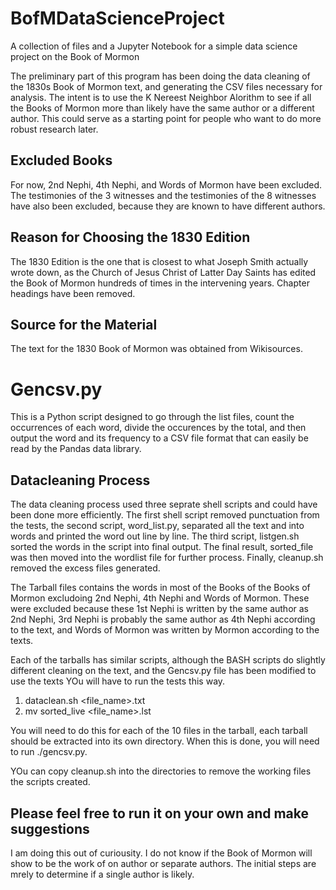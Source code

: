 # BofMDataScienceProject
A collection of files and a Jupyter Notebook for a simple data science project on the Book of Mormon

The preliminary part of this program has been doing the data cleaning of the 1830s Book of Mormon text, and generating the CSV files necessary for analysis.  The intent is to use the K Nereest Neighbor Alorithm to see if all the Books of Mormon more than likely have the same author or a different author.  This could serve as a starting point for people who want to do more robust research later.

## Excluded Books

For now, 2nd Nephi, 4th Nephi, and Words of Mormon have been excluded. The testimonies of the 3 witnesses and the testimonies of the 8 witnesses have also been excluded, because they are known to have different authors.

## Reason for Choosing the 1830 Edition

The 1830 Edition is the one that is closest to what Joseph Smith actually wrote down, as the Church of Jesus Christ of Latter Day Saints has edited the Book of Mormon hundreds of times in the intervening years. Chapter headings have been removed.

## Source for the Material

The text for the 1830 Book of Mormon was obtained from Wikisources.   

# Gencsv.py

This is a Python script designed to go through the list files, count the occurrences of each word, divide the occurences by the total, and then output the word and its frequency to a CSV file format that can easily be read by the Pandas data library.

## Datacleaning Process

The data cleaning process used three seprate shell scripts and could have been done more efficiently. The first shell script removed punctuation from the tests, the second script, word_list.py, separated all the text and into words and printed the word out line by line. The third script, listgen.sh sorted the words in the script into final output. The final result, sorted_file was then moved into the wordlist file for further process. Finally, cleanup.sh removed the excess files generated.


The Tarball files contains the words in most of the Books of the Books of Mormon excludoing 2nd Nephi, 4th Nephi and Words of Mormon. These were excluded because these 1st Nephi is written by the same author as 2nd Nephi, 3rd Nephi is probably the same author as 4th Nephi according to the text, and Words of Mormon was written by Mormon according to the texts.

Each of the tarballs has similar scripts, although the BASH scripts do slightly different cleaning on the text, and the Gencsv.py file has been modified to use the texts YOu will have to run the tests this way.

1. dataclean.sh <file_name>.txt
2. mv sorted_live <file_name>.lst

You will need to do this for each of the 10 files in the tarball, each tarball should be extracted into its own directory. When this is done, you will need to run ./gencsv.py.

YOu can copy cleanup.sh into the directories to remove the working files the scripts created.

## Please feel free to  run it on  your own and make suggestions

I am doing this out of curiousity.  I do not know if the Book of Mormon will show to be the work of on author or separate authors. The initial steps are mrely to determine if a single author is likely.
